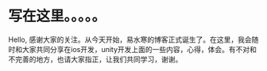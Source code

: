 # 写在这里。。。。。
Hello,
    感谢大家的关注。从今天开始，易水寒的博客正式诞生了。在这里，我会随时和大家共同分享在ios开发，unity开发上面的一些内容，心得，体会。有不对和不完善的地方，也请大家指正，让我们共同学习，谢谢。
